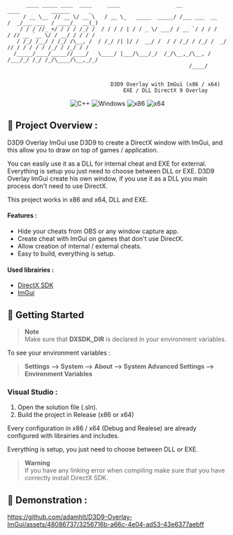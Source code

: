 ```
      ____ _____ ____  ____     ____                  __               ____          ______      _ 
     / __ \__  // __ \/ __ \   / __ \_   _____  _____/ /___ ___  __   /  _/___ ___  / ____/_  __(_)
    / / / //_ </ / / / /_/ /  / / / / | / / _ \/ ___/ / __ `/ / / /   / // __ `__ \/ / __/ / / / /
   / /_/ /__/ / /_/ /\__, /  / /_/ /| |/ /  __/ /  / / /_/ / /_/ /  _/ // / / / / / /_/ / /_/ / /
  /_____/____/_____//____/   \____/ |___/\___/_/  /_/\__,_/\__, /  /___/_/ /_/ /_/\____/\__,_/_/ 
                                                          /____/                              
                                                                    
                                                                    
                                 D3D9 Overlay with ImGui (x86 / x64)
                                     EXE / DLL DirectX 9 Overlay
```
<p align="center">
    <img src="https://img.shields.io/badge/language-C%2B%2B-%23f34b7d.svg?style=for-the-badge&logo=appveyor" alt="C++">
    <img src="https://img.shields.io/badge/platform-Windows-0078d7.svg?style=for-the-badge&logo=appveyor" alt="Windows">
    <img src="https://img.shields.io/badge/arch-x86-red.svg?style=for-the-badge&logo=appveyor" alt="x86">
    <img src="https://img.shields.io/badge/arch-x64-green.svg?style=for-the-badge&logo=appveyor" alt="x64">
</p>

## :open_book: Project Overview :

D3D9 Overlay ImGui use D3D9 to create a DirectX window with ImGui, and this allow you to draw on top of games / application.

You can easily use it as a DLL for internal cheat and EXE for external. Everything is setup you just need to choose between DLL or EXE. D3D9 Overlay ImGui create his own window, if you use it as a DLL you main process don't need to use DirectX.

This project works in x86 and x64, DLL and EXE.

#### Features :

- Hide your cheats from OBS or any window capture app.
- Create cheat with ImGui on games that don't use DirectX.
- Allow creation of internal / external cheats.
- Easy to build, everything is setup.

#### Used librairies :

- [DirectX SDK](https://www.microsoft.com/en-us/download/details.aspx?id=6812)
- [ImGui](https://github.com/ocornut/imgui)

## :rocket: Getting Started

> **Note** <br>
> Make sure that **DXSDK_DIR** is declared in your environment variables.

To see your environment variables :

> **Settings --> System --> About --> System Advanced Settings --> Environment Variables**

### Visual Studio :

1. Open the solution file (.sln).
2. Build the project in Release (x86 or x64)

Every configuration in x86 / x64 (Debug and Realese) are already configured with librairies and includes.

Everything is setup, you just need to choose between DLL or EXE.

> **Warning** <br>
> If you have any linking error when compiling make sure that you have correctly install DirectX SDK.

## 🧪 Demonstration :

https://github.com/adamhlt/D3D9-Overlay-ImGui/assets/48086737/3256716b-a66c-4e04-ad53-43e6377aebff
